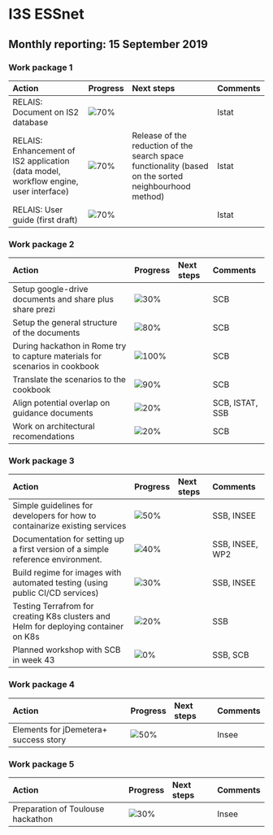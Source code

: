 # I3S ESSnet

## Monthly reporting: 15 September 2019

### Work package 1

| Action  | Progress | Next steps | Comments |
|:--|:--|:--|:--|
| RELAIS: Document on IS2 database | ![70%](http://progressed.io/bar/70) |  | Istat |
| RELAIS: Enhancement of IS2 application (data model, workflow engine, user interface) | ![70%](http://progressed.io/bar/70) | Release of the reduction of the search space functionality (based on the sorted neighbourhood method) | Istat |
| RELAIS: User guide (first draft) | ![70%](http://progressed.io/bar/70) |  | Istat |


### Work package 2

| Action  | Progress | Next steps | Comments |
|:--|:--|:--|:--|
|Setup google-drive documents and share plus share prezi|![30%](http://progressed.io/bar/30)||SCB|
|Setup the general structure of the documents|![80%](http://progressed.io/bar/80)||SCB|
|During hackathon in Rome try to capture materials for scenarios in cookbook |![100%](http://progressed.io/bar/100)||SCB|
|Translate the scenarios to the cookbook |![90%](http://progressed.io/bar/90)||SCB|
|Align potential overlap on guidance documents |![20%](http://progressed.io/bar/20)||SCB, ISTAT, SSB|
|Work on architectural recomendations |![20%](http://progressed.io/bar/20)||SCB|

### Work package 3

| Action  | Progress | Next steps | Comments |
|:--|:--|:--|:--|
|Simple guidelines for developers for how to containarize existing services|![50%](http://progressed.io/bar/50)||SSB, INSEE|
|Documentation for setting up a first version of a simple reference environment. |![40%](http://progressed.io/bar/40)||SSB, INSEE, WP2|
|Build regime for images with automated testing (using public CI/CD services)|![30%](http://progressed.io/bar/30)||SSB, INSEE|
|Testing Terrafrom for creating K8s clusters and Helm for deploying container on K8s|![20%](https://progressed.io/bar/20)||SSB|
|Planned workshop with SCB in week 43|![0%](https://progressed.io/bar/0)||SSB, SCB|



### Work package 4


| Action  | Progress | Next steps | Comments |
|:--|:--|:--|:--|
| Elements for jDemetera+ success story | ![50%](http://progressed.io/bar/50) |  | Insee |


### Work package 5

| Action  | Progress | Next steps | Comments |
|:--|:--|:--|:--|
| Preparation of Toulouse hackathon | ![30%](http://progressed.io/bar/30) |  | Insee |

